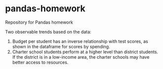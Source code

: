 # pandas-homework
Repository for Pandas homework

Two observable trends based on the data:
  1. Budget per student has an inverse relationship with test scores, as shown in the dataframe for scores by spending.
  2. Charter school students perform at a higher level than district students. If the district is in a low-income area, the charter schools may have better access to resources.
